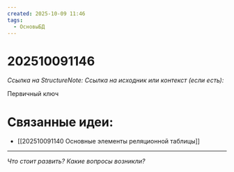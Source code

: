 ```yaml
---
created: 2025-10-09 11:46
tags:
  - ОсновыБД
---
```

# 202510091146
*Ссылка на StructureNote:*
*Ссылка на исходник или контекст (если есть):* 

Первичный ключ
# Связанные идеи:
* [[202510091140 Основные элементы реляционной таблицы]]
---

*Что стоит развить? Какие вопросы возникли?*